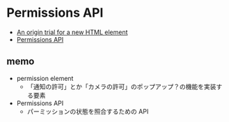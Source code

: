 # Permissions API

- [An origin trial for a new HTML <permission> element](https://developer.chrome.com/blog/permission-element-origin-trial?hl=en)
- [Permissions API](https://developer.mozilla.org/ja/docs/Web/API/Permissions_API)

## memo

- permission element
  - 「通知の許可」とか「カメラの許可」のポップアップ？の機能を実装する要素
- Permissions API
  - パーミッションの状態を照合するための API
